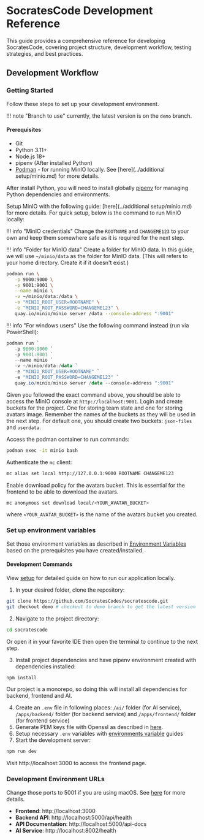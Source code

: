 # SocratesCode Development Reference

This guide provides a comprehensive reference for developing SocratesCode, covering project structure, development workflow, testing strategies, and best practices.
## Development Workflow

### Getting Started
Follow these steps to set up your development environment.

!!! note "Branch to use"
    currently, the latest version is on the `demo` branch.

#### Prerequisites
- Git
- Python 3.11+
- Node.js 18+
- pipenv (After installed Python)
- [Podman](https://podman.io/) - for running MinIO locally. See [here](../additional setup/minio.md) for more details.

After install Python, you will need to install globally [pipenv](https://pipenv.pypa.io/en/latest/) for managing Python dependencies and environments.

Setup MinIO with the following guide: [here](../additional setup/minio.md) for more details. For quick setup, below is the command to run MinIO locally:

!!! info "MinIO credentials"
    Change the `ROOTNAME` and `CHANGEME123` to your own and keep them somewhere safe as it is required for the next step.

!!! info "Folder for MinIO data"
    Create a folder for MinIO data. In this guide, we will use `~/minio/data` as the folder for MinIO data. (This will refers to your home directory. Create it if it doesn't exist.)

```bash
podman run \
   -p 9000:9000 \
   -p 9001:9001 \
   --name minio \
   -v ~/minio/data:/data \
   -e "MINIO_ROOT_USER=ROOTNAME" \
   -e "MINIO_ROOT_PASSWORD=CHANGEME123" \
   quay.io/minio/minio server /data --console-address ":9001"
```

!!! info "For windows users"
    Use the following command instead (run via PowerShell):

```powershell
podman run `
   -p 9000:9000 `
   -p 9001:9001 `
   --name minio `
   -v ~/minio/data:/data `
   -e "MINIO_ROOT_USER=ROOTNAME" `
   -e "MINIO_ROOT_PASSWORD=CHANGEME123" `
   quay.io/minio/minio server /data --console-address ":9001"
```

Given you followed the exact command above, you should be able to access the MinIO console at `http://localhost:9001`. Login and create buckets for the project. One for storing team state and one for storing avatars image. Remember the names of the buckets as they will be used in the next step. For default one, you should create two buckets: `json-files` and `userdata`.

Access the podman container to run commands:
```bash
podman exec -it minio bash
```

Authenticate the `mc` client:
```bash
mc alias set local http://127.0.0.1:9000 ROOTNAME CHANGEME123
```

Enable download policy for the avatars bucket. This is essential for the frontend to be able to download the avatars.

```bash
mc anonymous set download local/<YOUR_AVATAR_BUCKET>
```
where `<YOUR_AVATAR_BUCKET>` is the name of the avatars bucket you created.



### Set up environment variables
Set those environment variables as described in [Environment Variables](environment.md) based on the prerequisites you have created/installed.



#### Development Commands
View [setup](setup.md) for detailed guide on how to run our application locally.

1. In your desired folder, clone the repository:
```bash
git clone https://github.com/SocratesCodes/socratescode.git
git checkout demo # checkout to demo branch to get the latest version
```
2. Navigate to the project directory:
```bash
cd socratescode
```
Or open it in your favorite IDE then open the terminal to continue to the next step.

3. Install project dependencies and have pipenv environment created with dependencies installed:
```bash
npm install
```
   Our project is a monorepo, so doing this will install all dependencies for backend, frontend and AI.

4. Create an `.env` file in following places:
`/ai/` folder (for AI service), `/apps/backend/` folder (for backend service) and `/apps/frontend/` folder (for frontend service)
5. Generate PEM keys file with Openssl as described in [here](keys.md).
5. Setup necessary `.env` variables with [environments variable](environment.md) guides
6. Start the development server:
```bash
npm run dev
```

Visit http://localhost:3000 to access the frontend page.

### Development Environment URLs
Change those ports to 5001 if you are using macOS.
See [here](https://stackoverflow.com/questions/72369320/why-always-something-is-running-at-port-5000-on-my-mac) for more details.
- **Frontend**: http://localhost:3000
- **Backend API**: http://localhost:5000/api/health
- **API Documentation**: http://localhost:5000/api-docs
- **AI Service**: http://localhost:8002/health
